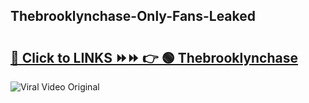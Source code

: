 
 ## Thebrooklynchase-Only-Fans-Leaked

# <h2><a href="https://clipsfans.com/Thebrooklynchase&ref=git">🔗 Click to LINKS ⏩⏩ 👉 🟢 Thebrooklynchase </a></h2>

<a href="https://clipsfans.com/Thebrooklynchase&ref=git" rel="nofollow" data-target="animated-image.originalLink"><img src="https://i.ibb.co.com/xMMVF88/686577567.gif" alt="Viral Video Original" style="max-width: 100%; display: inline-block;" data-target="animated-image.originalImage"></a>
